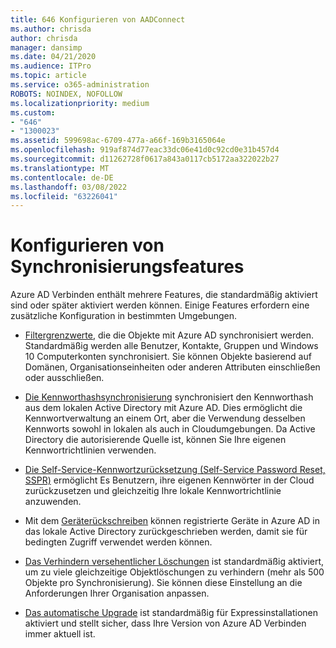 ```yaml
---
title: 646 Konfigurieren von AADConnect
ms.author: chrisda
author: chrisda
manager: dansimp
ms.date: 04/21/2020
ms.audience: ITPro
ms.topic: article
ms.service: o365-administration
ROBOTS: NOINDEX, NOFOLLOW
ms.localizationpriority: medium
ms.custom:
- "646"
- "1300023"
ms.assetid: 599698ac-6709-477a-a66f-169b3165064e
ms.openlocfilehash: 919af874d77eac33dc06e41d0c92cd0e31b457d4
ms.sourcegitcommit: d11262728f0617a843a0117cb5172aa322022b27
ms.translationtype: MT
ms.contentlocale: de-DE
ms.lasthandoff: 03/08/2022
ms.locfileid: "63226041"
---
```

# <a name="configure-sync-features"></a>Konfigurieren von Synchronisierungsfeatures

Azure AD Verbinden enthält mehrere Features, die standardmäßig aktiviert sind oder später aktiviert werden können. Einige Features erfordern eine zusätzliche Konfiguration in bestimmten Umgebungen.

- [Filtergrenzwerte](https://docs.microsoft.com/azure/active-directory/connect/active-directory-aadconnectsync-configure-filtering), die die Objekte mit Azure AD synchronisiert werden. Standardmäßig werden alle Benutzer, Kontakte, Gruppen und Windows 10 Computerkonten synchronisiert. Sie können Objekte basierend auf Domänen, Organisationseinheiten oder anderen Attributen einschließen oder ausschließen.

- [Die Kennworthashsynchronisierung](https://docs.microsoft.com/azure/active-directory/connect/active-directory-aadconnectsync-implement-password-hash-synchronization) synchronisiert den Kennworthash aus dem lokalen Active Directory mit Azure AD. Dies ermöglicht die Kennwortverwaltung an einem Ort, aber die Verwendung desselben Kennworts sowohl in lokalen als auch in Cloudumgebungen. Da Active Directory die autorisierende Quelle ist, können Sie Ihre eigenen Kennwortrichtlinien verwenden.

- [Die Self-Service-Kennwortzurücksetzung (Self-Service Password Reset, SSPR)](https://docs.microsoft.com/azure/active-directory/authentication/quickstart-sspr) ermöglicht Es Benutzern, ihre eigenen Kennwörter in der Cloud zurückzusetzen und gleichzeitig Ihre lokale Kennwortrichtlinie anzuwenden.

- Mit dem [Geräterückschreiben](https://docs.microsoft.com/azure/active-directory/connect/active-directory-aadconnect-feature-device-writeback) können registrierte Geräte in Azure AD in das lokale Active Directory zurückgeschrieben werden, damit sie für bedingten Zugriff verwendet werden können.

- [Das Verhindern versehentlicher Löschungen](https://docs.microsoft.com/azure/active-directory/connect/active-directory-aadconnectsync-feature-prevent-accidental-deletes) ist standardmäßig aktiviert, um zu viele gleichzeitige Objektlöschungen zu verhindern (mehr als 500 Objekte pro Synchronisierung). Sie können diese Einstellung an die Anforderungen Ihrer Organisation anpassen.

- [Das automatische Upgrade](https://docs.microsoft.com/azure/active-directory/connect/active-directory-aadconnect-feature-automatic-upgrade) ist standardmäßig für Expressinstallationen aktiviert und stellt sicher, dass Ihre Version von Azure AD Verbinden immer aktuell ist.
